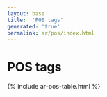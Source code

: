 ```yaml
---
layout: base
title:  'POS tags'
generated: 'true'
permalink: ar/pos/index.html
---
```


# POS tags

{% include ar-pos-table.html %}
